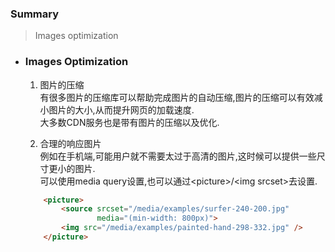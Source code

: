 <h3>Summary</h3>
<blockquote>
    Images optimization
</blockquote>
  
- ### Images Optimization  
    1. 图片的压缩  
    有很多图片的压缩库可以帮助完成图片的自动压缩,图片的压缩可以有效减小图片的大小,从而提升网页的加载速度.  
    大多数CDN服务也是带有图片的压缩以及优化.  
      
    2. 合理的响应图片  
    例如在手机端,可能用户就不需要太过于高清的图片,这时候可以提供一些尺寸更小的图片.  
    可以使用media query设置,也可以通过\<picture>/\<img srcset>去设置.    
    ```html  
        <picture>
            <source srcset="/media/examples/surfer-240-200.jpg"
                    media="(min-width: 800px)">
            <img src="/media/examples/painted-hand-298-332.jpg" />
        </picture>
    ```